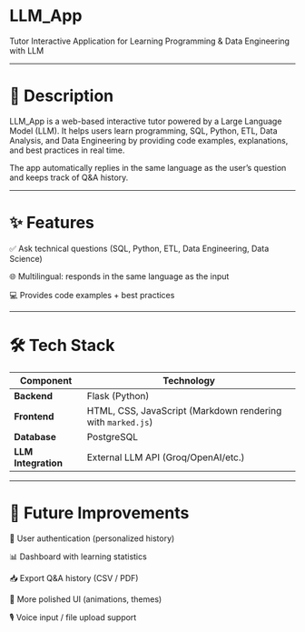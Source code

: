 # LLM_App
Tutor Interactive Application for Learning Programming & Data Engineering with LLM







---
# 📌 Description

LLM_App is a web-based interactive tutor powered by a Large Language Model (LLM).
It helps users learn programming, SQL, Python, ETL, Data Analysis, and Data Engineering by providing code examples, explanations, and best practices in real time.

The app automatically replies in the same language as the user’s question and keeps track of Q&A history.

---
# ✨ Features

✅ Ask technical questions (SQL, Python, ETL, Data Engineering, Data Science)

🌐 Multilingual: responds in the same language as the input

💻 Provides code examples + best practices

---
# 🛠️ Tech Stack
| Component           | Technology                                                  |
| ------------------- | ----------------------------------------------------------- |
| **Backend**         | Flask (Python)                                              |
| **Frontend**        | HTML, CSS, JavaScript (Markdown rendering with `marked.js`) |
| **Database**        | PostgreSQL                                                  |
| **LLM Integration** | External LLM API (Groq/OpenAI/etc.)                         |

---

# 🔮 Future Improvements

👤 User authentication (personalized history)

📊 Dashboard with learning statistics

📥 Export Q&A history (CSV / PDF)

🎨 More polished UI (animations, themes)

🎙️ Voice input / file upload support
